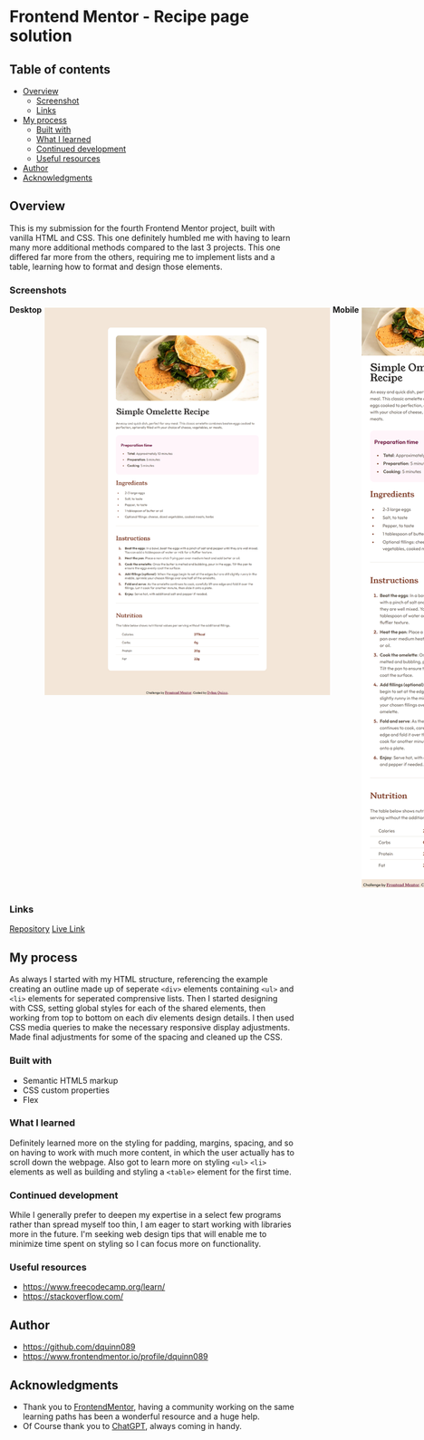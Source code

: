 # Frontend Mentor - Recipe page solution

## Table of contents

- [Overview](#overview)
  - [Screenshot](#screenshot)
  - [Links](#links)
- [My process](#my-process)
  - [Built with](#built-with)
  - [What I learned](#what-i-learned)
  - [Continued development](#continued-development)
  - [Useful resources](#useful-resources)
- [Author](#author)
- [Acknowledgments](#acknowledgments)

## Overview

This is my submission for the fourth Frontend Mentor project, built with vanilla HTML and CSS. This one definitely humbled me with having to learn many more additional methods compared to the last 3 projects. This one differed far more from the others, requiring me to implement lists and a table, learning how to format and design those elements.

### Screenshots

<div style="display: flex; align-items: flex-start;">
    <b>Desktop</b><img src="screenshots/screenshot-desktop.png" alt="desktop-screenshot" width="720" style="padding: 5px">
    <b>Mobile</b><img src="screenshots/screenshot-mobile.png" alt="mobile-screenshot" width="250" style="padding: 5px">
</div>

### Links

[Repository](https://github.com/dquinn089/frontend-mentor-recipe-page/)
[Live Link](https://dquinn089.github.io/frontend-mentor-recipe-page/)

## My process

As always I started with my HTML structure, referencing the example creating an outline made up of seperate `<div>` elements containing `<ul>` and `<li>` elements for seperated comprensive lists. Then I started designing with CSS, setting global styles for each of the shared elements, then working from top to bottom on each div elements design details. I then used CSS media queries to make the necessary responsive display adjustments. Made final adjustments for some of the spacing and cleaned up the CSS.

### Built with

- Semantic HTML5 markup
- CSS custom properties
- Flex


### What I learned

Definitely learned more on the styling for padding, margins, spacing, and so on having to work with much more content, in which the user actually has to scroll down the webpage. Also got to learn more on styling `<ul>` `<li>` elements as well as building and styling a `<table>` element for the first time.

### Continued development

While I generally prefer to deepen my expertise in a select few programs rather than spread myself too thin, I am eager to start working with libraries more in the future. I'm seeking web design tips that will enable me to minimize time spent on styling so I can focus more on functionality.

### Useful resources

- https://www.freecodecamp.org/learn/
- https://stackoverflow.com/

## Author

- https://github.com/dquinn089
- https://www.frontendmentor.io/profile/dquinn089

## Acknowledgments

- Thank you to [FrontendMentor](https://www.frontendmentor.io/home), having a community working on the same learning paths has been a wonderful resource and a huge help.
- Of Course thank you to [ChatGPT](https://chatgpt.com/), always coming in handy.